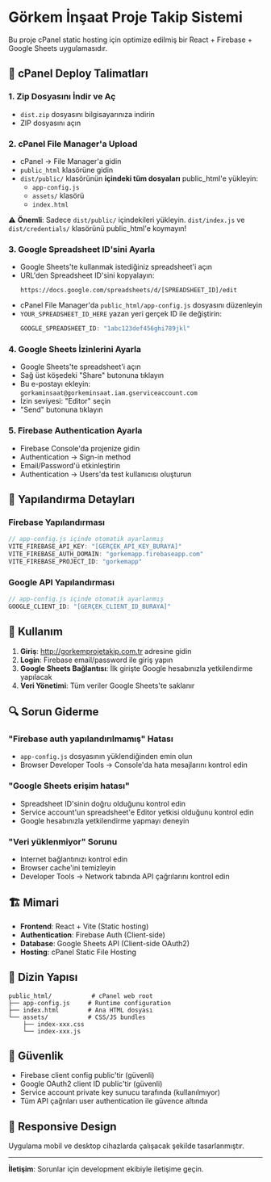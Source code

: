 # Görkem İnşaat Proje Takip Sistemi

Bu proje cPanel static hosting için optimize edilmiş bir React + Firebase + Google Sheets uygulamasıdır.

## 🚀 cPanel Deploy Talimatları

### 1. Zip Dosyasını İndir ve Aç
- `dist.zip` dosyasını bilgisayarınıza indirin
- ZIP dosyasını açın

### 2. cPanel File Manager'a Upload
- cPanel → File Manager'a gidin
- `public_html` klasörüne gidin
- `dist/public/` klasörünün **içindeki tüm dosyaları** public_html'e yükleyin:
  - `app-config.js`
  - `assets/` klasörü
  - `index.html`

⚠️ **Önemli**: Sadece `dist/public/` içindekileri yükleyin. `dist/index.js` ve `dist/credentials/` klasörünü public_html'e koymayın!

### 3. Google Spreadsheet ID'sini Ayarla
- Google Sheets'te kullanmak istediğiniz spreadsheet'i açın
- URL'den Spreadsheet ID'sini kopyalayın:
  ```
  https://docs.google.com/spreadsheets/d/[SPREADSHEET_ID]/edit
  ```
- cPanel File Manager'da `public_html/app-config.js` dosyasını düzenleyin
- `YOUR_SPREADSHEET_ID_HERE` yazan yeri gerçek ID ile değiştirin:
  ```javascript
  GOOGLE_SPREADSHEET_ID: "1abc123def456ghi789jkl"
  ```

### 4. Google Sheets İzinlerini Ayarla
- Google Sheets'te spreadsheet'i açın
- Sağ üst köşedeki "Share" butonuna tıklayın
- Bu e-postayı ekleyin: `gorkaminsaat@gorkeminsaat.iam.gserviceaccount.com`
- İzin seviyesi: "Editor" seçin
- "Send" butonuna tıklayın

### 5. Firebase Authentication Ayarla
- Firebase Console'da projenize gidin
- Authentication → Sign-in method
- Email/Password'ü etkinleştirin
- Authentication → Users'da test kullanıcısı oluşturun

## 🔧 Yapılandırma Detayları

### Firebase Yapılandırması
```javascript
// app-config.js içinde otomatik ayarlanmış
VITE_FIREBASE_API_KEY: "[GERÇEK_API_KEY_BURAYA]"
VITE_FIREBASE_AUTH_DOMAIN: "gorkemapp.firebaseapp.com"
VITE_FIREBASE_PROJECT_ID: "gorkemapp"
```

### Google API Yapılandırması
```javascript
// app-config.js içinde otomatik ayarlanmış
GOOGLE_CLIENT_ID: "[GERÇEK_CLIENT_ID_BURAYA]"
```

## 📝 Kullanım

1. **Giriş**: http://gorkemprojetakip.com.tr adresine gidin
2. **Login**: Firebase email/password ile giriş yapın
3. **Google Sheets Bağlantısı**: İlk girişte Google hesabınızla yetkilendirme yapılacak
4. **Veri Yönetimi**: Tüm veriler Google Sheets'te saklanır

## 🔍 Sorun Giderme

### "Firebase auth yapılandırılmamış" Hatası
- `app-config.js` dosyasının yüklendiğinden emin olun
- Browser Developer Tools → Console'da hata mesajlarını kontrol edin

### "Google Sheets erişim hatası"
- Spreadsheet ID'sinin doğru olduğunu kontrol edin
- Service account'un spreadsheet'e Editor yetkisi olduğunu kontrol edin
- Google hesabınızla yetkilendirme yapmayı deneyin

### "Veri yüklenmiyor" Sorunu
- Internet bağlantınızı kontrol edin
- Browser cache'ini temizleyin
- Developer Tools → Network tabında API çağrılarını kontrol edin

## 🏗️ Mimari

- **Frontend**: React + Vite (Static hosting)
- **Authentication**: Firebase Auth (Client-side)
- **Database**: Google Sheets API (Client-side OAuth2)
- **Hosting**: cPanel Static File Hosting

## 📁 Dizin Yapısı

```
public_html/           # cPanel web root
├── app-config.js     # Runtime configuration
├── index.html        # Ana HTML dosyası
└── assets/           # CSS/JS bundles
    ├── index-xxx.css
    └── index-xxx.js
```

## 🔐 Güvenlik

- Firebase client config public'tir (güvenli)
- Google OAuth2 client ID public'tir (güvenli)  
- Service account private key sunucu tarafında (kullanılmıyor)
- Tüm API çağrıları user authentication ile güvence altında

## 📱 Responsive Design

Uygulama mobil ve desktop cihazlarda çalışacak şekilde tasarlanmıştır.

---

**İletişim**: Sorunlar için development ekibiyle iletişime geçin.
